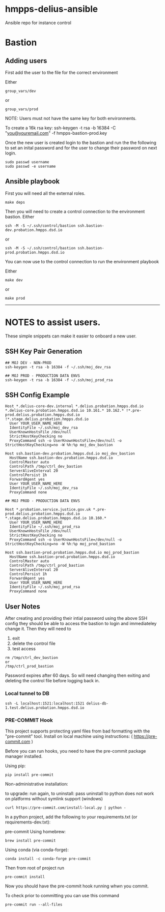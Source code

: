 # hmpps-delius-ansible
Ansible repo for instance control

# Bastion

## Adding users

First add the user to the file for the correct environment

Either

    group_vars/dev

or

    group_vars/prod

NOTE: Users must not have the same key for both environments.

To create a 16k rsa key:
    ssh-keygen -t rsa -b 16384  -C "you@youremail.com" -f hmpps-bastion-prod.key


Once the new user is created login to the bastion and run the
the following to set an inital password and for the user to
change their password on next login.

    sudo passwd username
    sudo passwd -e username


## Ansible playbook

First you will need all the external roles.

    make deps

Then you will need to create a control connection to the environment bastion.
Either

    ssh -M -S ~/.ssh/control/bastion ssh.bastion-dev.probation.hmpps.dsd.io

or

    ssh -M -S ~/.ssh/control/bastion ssh.bastion-prod.probation.hmpps.dsd.io

You can now use to the control connection to run the environment playbook

Either

    make dev

or

    make prod

------

# NOTES to assist users.

These simple snippets can make it easier to onboard a new user.

## SSH Key Pair Generation

    ## MOJ DEV - NON-PROD
    ssh-keygen -t rsa -b 16384 -f ~/.ssh/moj_dev_rsa

    ## MOJ PROD - PRODUCTION DATA ENVS
    ssh-keygen -t rsa -b 16384 -f ~/.ssh/moj_prod_rsa

## SSH Config Example

```
Host *.delius-core-dev.internal *.delius.probation.hmpps.dsd.io *.delius-core.probation.hmpps.dsd.io 10.161.* 10.162.* !*.pre-prod.delius.probation.hmpps.dsd.io !*.stage.delius.probation.hmpps.dsd.io
  User YOUR_USER_NAME_HERE
  IdentityFile ~/.ssh/moj_dev_rsa
  UserKnownHostsFile /dev/null
  StrictHostKeyChecking no
  ProxyCommand ssh -o UserKnownHostsFile=/dev/null -o StrictHostKeyChecking=no -W %h:%p moj_dev_bastion

Host ssh.bastion-dev.probation.hmpps.dsd.io moj_dev_bastion
  HostName ssh.bastion-dev.probation.hmpps.dsd.io
  ControlMaster auto
  ControlPath /tmp/ctrl_dev_bastion
  ServerAliveInterval 20
  ControlPersist 1h
  ForwardAgent yes
  User YOUR_USER_NAME_HERE
  IdentityFile ~/.ssh/moj_dev_rsa
  ProxyCommand none

## MOJ PROD - PRODUCTION DATA ENVS

Host *.probation.service.justice.gov.uk *.pre-prod.delius.probation.hmpps.dsd.io *.stage.delius.probation.hmpps.dsd.io 10.160.*
  User YOUR_USER_NAME_HERE
  IdentityFile ~/.ssh/moj_prod_rsa
  UserKnownHostsFile /dev/null
  StrictHostKeyChecking no
  ProxyCommand ssh -o UserKnownHostsFile=/dev/null -o StrictHostKeyChecking=no -W %h:%p moj_prod_bastion

Host ssh.bastion-prod.probation.hmpps.dsd.io moj_prod_bastion
  HostName ssh.bastion-prod.probation.hmpps.dsd.io
  ControlMaster auto
  ControlPath /tmp/ctrl_prod_bastion
  ServerAliveInterval 20
  ControlPersist 1h
  ForwardAgent yes
  User YOUR_USER_NAME_HERE
  IdentityFile ~/.ssh/moj_prod_rsa
  ProxyCommand none
```

## User Notes

After creating and providing their intial password using the above SSH config they should be able to access the bastion to login and immediateley change it.
Then they will need to
1. exit
2. delete the control file
3. test access

```
rm /tmp/ctrl_dev_bastion
or
/tmp/ctrl_prod_bastion
```

Password expires after 60 days. So will need changing then exiting and deleting the control file before logging back in.

### Local tunnel to DB

```
ssh -L localhost:1521:localhost:1521 delius-db-1.test.delius.probation.hmpps.dsd.io
```
### PRE-COMMIT Hook

This project supports protecting yaml files from bad formatting with the "pre-commit" tool.
Install on local machine using instructions: ( https://pre-commit.com )


Before you can run hooks, you need to have the pre-commit package manager installed.

Using pip:
```
pip install pre-commit
```
Non-administrative installation:

to upgrade: run again, to uninstall: pass uninstall to python
does not work on platforms without symlink support (windows)
```
curl https://pre-commit.com/install-local.py | python -
```
In a python project, add the following to your requirements.txt (or requirements-dev.txt):

pre-commit
Using homebrew:
```
brew install pre-commit
```
Using conda (via conda-forge):
```
conda install -c conda-forge pre-commit
```

Then from root of project run
```
pre-commit install
```

Now you should have the pre-commit hook running whwn you commit.

To check prior to committing you can use this command
```
pre-commit run --all-files
```
